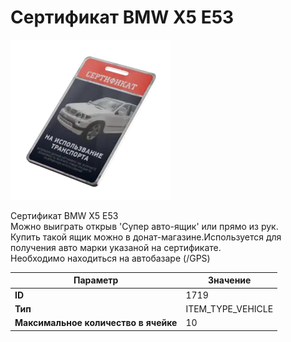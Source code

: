 # Сертификат BMW X5 E53

![Item Image](../img/1719.webp?raw=true)

Сертификат BMW X5 E53<br>Можно выиграть открыв 'Супер авто-ящик' или прямо из рук.<br>Купить такой ящик можно в донат-магазине.Используется для получения авто марки указаной на сертификате.<br>Необходимо находиться на автобазаре (/GPS)


| Параметр | Значение |
|----------|----------|
| **ID** | 1719 |
| **Тип** | ITEM_TYPE_VEHICLE |
| **Максимальное количество в ячейке** | 10 |

